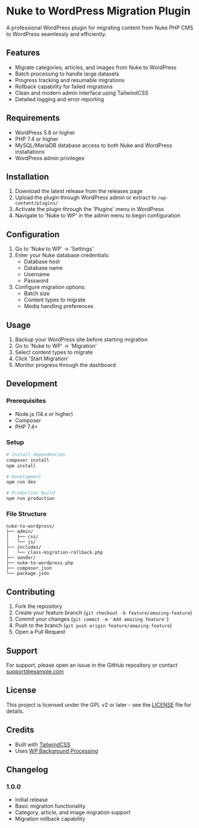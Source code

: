 # Nuke to WordPress Migration Plugin

A professional WordPress plugin for migrating content from Nuke PHP CMS to WordPress seamlessly and efficiently.

## Features

- Migrate categories, articles, and images from Nuke to WordPress
- Batch processing to handle large datasets
- Progress tracking and resumable migrations
- Rollback capability for failed migrations
- Clean and modern admin interface using TailwindCSS
- Detailed logging and error reporting

## Requirements

- WordPress 5.8 or higher
- PHP 7.4 or higher
- MySQL/MariaDB database access to both Nuke and WordPress installations
- WordPress admin privileges

## Installation

1. Download the latest release from the releases page
2. Upload the plugin through WordPress admin or extract to `/wp-content/plugins/`
3. Activate the plugin through the 'Plugins' menu in WordPress
4. Navigate to 'Nuke to WP' in the admin menu to begin configuration

## Configuration

1. Go to 'Nuke to WP' → 'Settings'
2. Enter your Nuke database credentials:
   - Database host
   - Database name
   - Username
   - Password
3. Configure migration options:
   - Batch size
   - Content types to migrate
   - Media handling preferences

## Usage

1. Backup your WordPress site before starting migration
2. Go to 'Nuke to WP' → 'Migration'
3. Select content types to migrate
4. Click 'Start Migration'
5. Monitor progress through the dashboard

## Development

### Prerequisites

- Node.js (14.x or higher)
- Composer
- PHP 7.4+

### Setup

```bash
# Install dependencies
composer install
npm install

# Development
npm run dev

# Production build
npm run production
```

### File Structure

```
nuke-to-wordpress/
├── admin/
│   ├── css/
│   └── js/
├── includes/
│   └── class-migration-rollback.php
├── vendor/
├── nuke-to-wordpress.php
├── composer.json
└── package.json
```

## Contributing

1. Fork the repository
2. Create your feature branch (`git checkout -b feature/amazing-feature`)
3. Commit your changes (`git commit -m 'Add amazing feature'`)
4. Push to the branch (`git push origin feature/amazing-feature`)
5. Open a Pull Request

## Support

For support, please open an issue in the GitHub repository or contact support@example.com

## License

This project is licensed under the GPL v2 or later - see the [LICENSE](LICENSE) file for details.

## Credits

- Built with [TailwindCSS](https://tailwindcss.com/)
- Uses [WP Background Processing](https://github.com/deliciousbrains/wp-background-processing)

## Changelog

### 1.0.0
- Initial release
- Basic migration functionality
- Category, article, and image migration support
- Migration rollback capability